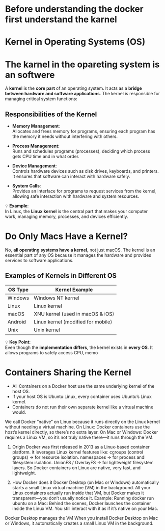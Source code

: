 # Before understanding the docker first understand the karnel 
# Kernel in Operating Systems (OS)
# The karnel in the opareting system is an softwere 


A **kernel** is the **core part** of an operating system. It acts as a **bridge between hardware and software applications**. The kernel is responsible for managing critical system functions:

## Responsibilities of the Kernel

- **Memory Management**:  
  Allocates and frees memory for programs, ensuring each program has the memory it needs without interfering with others.

- **Process Management**:  
  Runs and schedules programs (processes), deciding which process gets CPU time and in what order.

- **Device Management**:  
  Controls hardware devices such as disk drives, keyboards, and printers. It ensures that software can interact with hardware safely.

- **System Calls**:  
  Provides an interface for programs to request services from the kernel, allowing safe interaction with hardware and system resources.

💡 **Example**:  
In Linux, the **Linux kernel** is the central part that makes your computer work, managing memory, processes, and devices efficiently.

# Do Only Macs Have a Kernel?

No, **all operating systems have a kernel**, not just macOS. The kernel is an essential part of any OS because it manages the hardware and provides services to software applications.

## Examples of Kernels in Different OS

| OS Type     | Kernel Example                         |
|------------|----------------------------------------|
| Windows    | Windows NT kernel                       |
| Linux      | Linux kernel                            |
| macOS      | XNU kernel (used in macOS & iOS)       |
| Android    | Linux kernel (modified for mobile)     |
| Unix       | Unix kernel                             |

💡 **Key Point:**  
Even though the **implementation differs**, the kernel exists in **every OS**. It allows programs to safely access CPU, memo

# Containers Sharing the Kernel
- All Containers on a Docker host use the same underlying kernel of the host OS.
- If your host OS is Ubuntu Linux, every container uses Ubuntu’s Linux kernel.
- Containers do not run their own separate kernel like a virtual machine would.

We call Docker “native” on Linux because it runs directly on the Linux kernel without needing a virtual machine.
On Linux: Docker containers use the host’s kernel directly, so there’s no extra layer.
On Mac or Windows: Docker requires a Linux VM, so it’s not truly native there—it runs through the VM.

1. Origin
Docker was first released in 2013 as a Linux-based container platform.
It leverages Linux kernel features like:
cgroups (control groups) → for resource isolation.
namespaces → for process and filesystem isolation.
UnionFS / OverlayFS → for lightweight filesystem layers.
So Docker containers on Linux are native, very fast, and lightweight.

2. How Docker does it
Docker Desktop (on Mac or Windows) automatically starts a small Linux virtual machine (VM) in the background.
All your Linux containers actually run inside that VM, but Docker makes it transparent—you don’t usually notice it.
Example: Running docker run ubuntu on a Mac:
Behind the scenes, Docker launches the container inside the Linux VM.
You still interact with it as if it’s native on your Mac.

Docker Desktop manages the VM
When you install Docker Desktop on Mac or Windows, it automatically creates a small Linux VM in the background.



